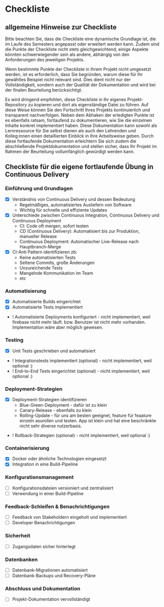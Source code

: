 # Checkliste

## allgemeine Hinweise zur Checkliste
Bitte beachten Sie, dass die Checkliste eine dynamische Grundlage ist, die im Laufe des Semesters angepasst oder erweitert werden kann. Zudem sind die Punkte der Checkliste nicht stets gleichgewichtend; einige Aspekte könnten schwerwiegender sein als andere, abhängig von den Anforderungen des jeweiligen Projekts.

Wenn bestimmte Punkte der Checkliste in Ihrem Projekt nicht umgesetzt werden, ist es erforderlich, dass Sie begründen, warum diese für Ihr gewähltes Beispiel nicht relevant sind. Dies dient nicht nur der Vollständigkeit, sondern auch der Qualität der Dokumentation und wird bei der finalen Beurteilung berücksichtigt.

Es wird dringend empfohlen, diese Checkliste in Ihr eigenes Projekt-Repository zu kopieren und dort als eigenständige Datei zu führen. Auf diese Weise können Sie den Fortschritt Ihres Projekts kontinuierlich und transparent nachverfolgen. Neben dem Abhaken der erledigten Punkte ist es ebenfalls ratsam, fortlaufend zu dokumentieren, wie Sie die einzelnen Inhalte konkret implementiert haben. Diese Dokumentation kann sowohl als Lernressource für Sie selbst dienen als auch den Lehrenden und Kolleg:innen einen detaillierten Einblick in Ihre Arbeitsweise geben. Durch diese fortlaufende Dokumentation erleichtern Sie sich zudem die abschließende Projektdokumentation und stellen sicher, dass Ihr Projekt im Rahmen der Beurteilung vollumfänglich gewürdigt werden kann.

## Checkliste für die eigene fortlaufende Übung in Continuous Delivery

### Einführung und Grundlagen
- [x] Verständnis von Continuous Delivery und dessen Bedeutung
  - Regelmäßiges, automatisiertes Ausliefern von Software 
  - Wichtig für schnelle und effiziente Updates
- [x] Unterschiede zwischen Continuous Integration, Continuous Delivery und Continuous Deployment
  - CI: Code oft mergen, sofort testen 
  - CD (Continuous Delivery): Automatisiert bis zur Produktion, manueller Release 
  - Continuous Deployment: Automatischer Live-Release nach Hauptbranch-Merge
- [x] CI-Anti Pattern identifizieren
    zb:
    - Keine automatisierten Tests
    - Seltene Commits, große Änderungen 
    - Unzureichende Tests 
    - Mangelnde Kommunikation im Team
    - etc

### Automatisierung
- [x] Automatisierte Builds eingerichtet
- [x] Automatisierte Tests implementiert
- ! Automatisierte Deployments konfiguriert - nicht implementiert, weil firebase nicht mehr läuft. bzw. Benutzer ist nicht mehr vorhanden. Implementation wäre aber möglich gewesen.

### Testing
- [x] Unit Tests geschrieben und automatisiert
- ! Integrationstests implementiert (optional) - nicht implementiert, weil optional :)
- ! End-to-End Tests eingerichtet (optional) - nicht implementiert, weil optional :)

### Deployment-Strategien
- [x] Deployment-Strategien identifizieren
  - Blue-Green-Deployment - dafür ist zu klein
  - Canary-Release - ebenfalls zu klein
  - Rolling-Update - für uns am besten geeignet, feature für feaature einzeln asurollen und testen. App ist klein und hat eine beschränkte nicht sehr diverse nutzerbasis.
- ! Rollback-Strategien (optional) - nicht implementiert, weil optional :)

### Containerisierung
- [x] Docker oder ähnliche Technologien eingesetzt
- [x] Integration in eine Build-Pipeline

### Konfigurationsmanagement
- [ ] Konfigurationsdateien versioniert und zentralisiert
- [ ] Verwendung in einer Build-Pipeline

### Feedback-Schleifen & Benachrichtigungen
- [ ] Feedback von Stakeholdern eingeholt und implementiert
- [ ] Developer Benachrichtigungen

### Sicherheit
- [ ] Zugangsdaten sicher hinterlegt

### Datenbanken
- [ ] Datenbank-Migrationen automatisiert
- [ ] Datenbank-Backups und Recovery-Pläne

### Abschluss und Dokumentation
- [ ] Projekt-Dokumentation vervollständigt
